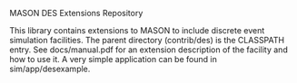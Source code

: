 MASON DES Extensions Repository

This library contains extensions to MASON to include discrete event simulation
facilities.  The parent directory (contrib/des) is the CLASSPATH entry.
See docs/manual.pdf for an extension description of the facility and how
to use it.  A very simple application can be found in sim/app/desexample.


